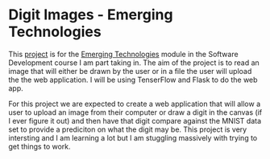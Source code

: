 # Digit Images - Emerging Technologies
This [project](https://emerging-technologies.github.io/problems/project.html) is for the [Emerging Technologies](https://emerging-technologies.github.io/) module in the Software Development course I am part taking in. The aim of the project is to read an image that will either be drawn by the user or in a file the user will upload the the web application. I will be using TenserFlow and Flask to do the web app.

For this project we are expected to create a web application that will allow a user to upload an image from their computer or draw a digit in the canvas (if I ever figure it out) and then have that digit compare against the MNIST data set to provide a prediciton on what the digit may be. This project is very intersting and I am learning a lot but I am stuggling massively with trying to get things to work.
